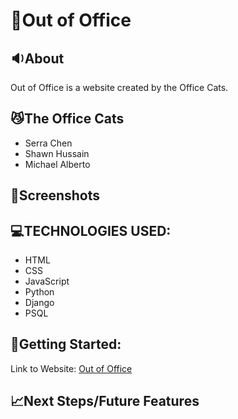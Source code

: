 # 📑Out of Office

## 🔉About
Out of Office is a website created by the Office Cats.

## 😼The Office Cats
- Serra Chen
- Shawn Hussain
- Michael Alberto

## 📸Screenshots

## 💻TECHNOLOGIES USED:
- HTML
- CSS
- JavaScript
- Python
- Django
- PSQL

## 🚀Getting Started:

Link to Website: [Out of Office](https://notyetdeployed.com)

## 📈Next Steps/Future Features

